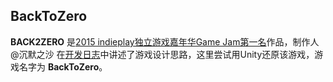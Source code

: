 ## BackToZero  


**BACK2ZERO** 是[2015 indieplay独立游戏嘉年华Game Jam第一名](http://www.sonkwo.com/articles/1776)作品，制作人@沉默之沙 在[开发日志](http://v.qq.com/x/page/a0160hz6rew.html)中讲述了游戏设计思路，这里尝试用Unity还原该游戏，游戏名字为 **BackToZero**。  

<!--![BackToZero](https://github.com/wuqxuan/BackToZero/raw/master/img/BackToZero.gif)-->